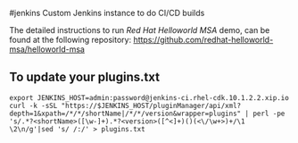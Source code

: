 #jenkins
Custom Jenkins instance to do CI/CD builds

The detailed instructions to run *Red Hat Helloworld MSA* demo, can be found at the following repository: <https://github.com/redhat-helloworld-msa/helloworld-msa>

To update your plugins.txt
--------------------------

    export JENKINS_HOST=admin:password@jenkins-ci.rhel-cdk.10.1.2.2.xip.io
    curl -k -sSL "https://$JENKINS_HOST/pluginManager/api/xml?depth=1&xpath=/*/*/shortName|/*/*/version&wrapper=plugins" | perl -pe 's/.*?<shortName>([\w-]+).*?<version>([^<]+)()(<\/\w+>)+/\1 \2\n/g'|sed 's/ /:/' > plugins.txt



